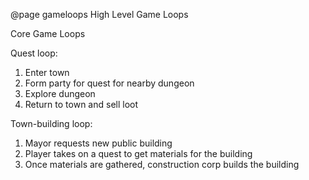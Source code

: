 @page gameloops High Level Game Loops

Core Game Loops

Quest loop:
1. Enter town
2. Form party for quest for nearby dungeon
3. Explore dungeon
4. Return to town and sell loot

Town-building loop:
1. Mayor requests new public building
2. Player takes on a quest to get materials for the building
3. Once materials are gathered, construction corp builds the building





